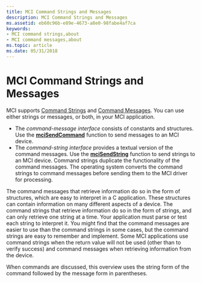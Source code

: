 ```yaml
---
title: MCI Command Strings and Messages
description: MCI Command Strings and Messages
ms.assetid: eb60c96b-e89e-4673-a8e0-98fabe4af7ca
keywords:
- MCI command strings,about
- MCI command messages,about
ms.topic: article
ms.date: 05/31/2018
---
```


# MCI Command Strings and Messages

MCI supports [Command Strings](command-strings.md) and [Command Messages](command-messages.md). You can use either strings or messages, or both, in your MCI application.

-   The *command-message interface* consists of constants and structures. Use the [**mciSendCommand**](https://msdn.microsoft.com/library/Dd757160(v=VS.85).aspx) function to send messages to an MCI device.
-   The *command-string interface* provides a textual version of the command messages. Use the [**mciSendString**](https://msdn.microsoft.com/library/Dd757161(v=VS.85).aspx) function to send strings to an MCI device. Command strings duplicate the functionality of the command messages. The operating system converts the command strings to command messages before sending them to the MCI driver for processing.

The command messages that retrieve information do so in the form of structures, which are easy to interpret in a C application. These structures can contain information on many different aspects of a device. The command strings that retrieve information do so in the form of strings, and can only retrieve one string at a time. Your application must parse or test each string to interpret it. You might find that the command messages are easier to use than the command strings in some cases, but the command strings are easy to remember and implement. Some MCI applications use command strings when the return value will not be used (other than to verify success) and command messages when retrieving information from the device.

When commands are discussed, this overview uses the string form of the command followed by the message form in parentheses.

 

 




